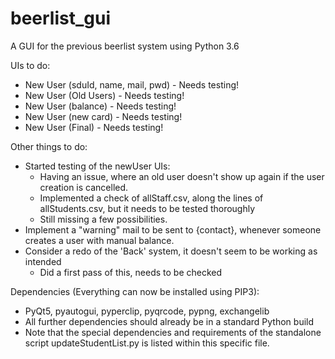 # beerlist_gui
A GUI for the previous beerlist system using Python 3.6

UIs to do:
 - New User (sduId, name, mail, pwd) - Needs testing!
 - New User (Old Users) - Needs testing!
 - New User (balance) - Needs testing!
 - New User (new card) - Needs testing!
 - New User (Final) - Needs testing!
 
Other things to do:
 - Started testing of the newUser UIs:
 	- Having an issue, where an old user doesn't show up again if the user
 	  creation is cancelled.
 	- Implemented a check of allStaff.csv, along the lines of allStudents.csv,
 	  but it needs to be tested thoroughly
 	- Still missing a few possibilities.
 - Implement a "warning" mail to be sent to {contact}, whenever someone creates a user with manual
   balance.
 - Consider a redo of the 'Back' system, it doesn't seem to be working as intended
 	- Did a first pass of this, needs to be checked

Dependencies (Everything can now be installed using PIP3): 
 - PyQt5, pyautogui, pyperclip, pyqrcode, pypng, exchangelib
 - All further dependencies should already be in a standard Python build
 - Note that the special dependencies and requirements of the standalone script updateStudentList.py is listed within this specific file.
